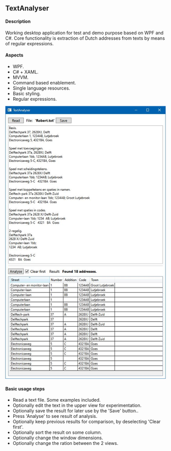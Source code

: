 ## TextAnalyser

#### Description
Working desktop application for test and demo purpose based on WPF and C#. 
Core functionality is extraction of Dutch addresses from texts by means of regular expressions.

#### Aspects
* WPF.
* C# + XAML.
* MVVM.
* Command based enablement.
* Single language resources.
* Basic styling.
* Regular expressions.

![](example.JPG)

#### Basic usage steps
* Read a text file. Some examples included.
* Optionally edit the text in the upper view for experimentation.
* Optionally save the result for later use by the 'Save' button..
* Press 'Analyse' to see result of analysis.
* Optionally keep previous results for comparison, by deselecting 'Clear first'.
* Optionally sort the result on some column.
* Optionally change the window dimensions.
* Optionally change the ration between the 2 views.